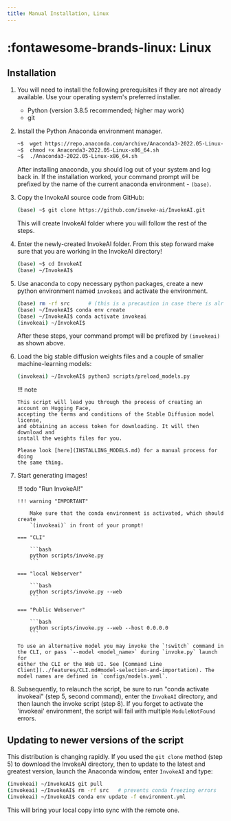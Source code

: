 ```yaml
---
title: Manual Installation, Linux
---
```


# :fontawesome-brands-linux: Linux

## Installation

1.  You will need to install the following prerequisites if they are not already
    available. Use your operating system's preferred installer.

    - Python (version 3.8.5 recommended; higher may work)
    - git

2.  Install the Python Anaconda environment manager.

    ```bash
    ~$  wget https://repo.anaconda.com/archive/Anaconda3-2022.05-Linux-x86_64.sh
    ~$  chmod +x Anaconda3-2022.05-Linux-x86_64.sh
    ~$  ./Anaconda3-2022.05-Linux-x86_64.sh
    ```

    After installing anaconda, you should log out of your system and log back
    in. If the installation worked, your command prompt will be prefixed by the
    name of the current anaconda environment - `(base)`.

3.  Copy the InvokeAI source code from GitHub:

    ```bash
    (base) ~$ git clone https://github.com/invoke-ai/InvokeAI.git
    ```

    This will create InvokeAI folder where you will follow the rest of the
    steps.

4.  Enter the newly-created InvokeAI folder. From this step forward make sure
    that you are working in the InvokeAI directory!

    ```bash
    (base) ~$ cd InvokeAI
    (base) ~/InvokeAI$
    ```

5.  Use anaconda to copy necessary python packages, create a new python
    environment named `invokeai` and activate the environment.

    ```bash
    (base) rm -rf src      # (this is a precaution in case there is already a src directory)
    (base) ~/InvokeAI$ conda env create
    (base) ~/InvokeAI$ conda activate invokeai
    (invokeai) ~/InvokeAI$
    ```

    After these steps, your command prompt will be prefixed by `(invokeai)` as
    shown above.

6.  Load the big stable diffusion weights files and a couple of smaller
    machine-learning models:

    ```bash
    (invokeai) ~/InvokeAI$ python3 scripts/preload_models.py
    ```

    !!! note

        This script will lead you through the process of creating an account on Hugging Face,
        accepting the terms and conditions of the Stable Diffusion model license,
        and obtaining an access token for downloading. It will then download and
        install the weights files for you.

        Please look [here](INSTALLING_MODELS.md) for a manual process for doing
        the same thing.

7.  Start generating images!

    !!! todo "Run InvokeAI!"

        !!! warning "IMPORTANT"

            Make sure that the conda environment is activated, which should create
            `(invokeai)` in front of your prompt!

        === "CLI"

            ```bash
            python scripts/invoke.py
            ```

        === "local Webserver"

            ```bash
            python scripts/invoke.py --web
            ```

        === "Public Webserver"

            ```bash
            python scripts/invoke.py --web --host 0.0.0.0
            ```

        To use an alternative model you may invoke the `!switch` command in
        the CLI, or pass `--model <model_name>` during `invoke.py` launch for
        either the CLI or the Web UI. See [Command Line
        Client](../features/CLI.md#model-selection-and-importation). The
        model names are defined in `configs/models.yaml`.

8. Subsequently, to relaunch the script, be sure to run "conda activate
   invokeai" (step 5, second command), enter the `InvokeAI` directory, and then
   launch the invoke script (step 8). If you forget to activate the 'invokeai'
   environment, the script will fail with multiple `ModuleNotFound` errors.

## Updating to newer versions of the script

This distribution is changing rapidly. If you used the `git clone` method
(step 5) to download the InvokeAI directory, then to update to the latest and
greatest version, launch the Anaconda window, enter `InvokeAI` and type:

```bash
(invokeai) ~/InvokeAI$ git pull
(invokeai) ~/InvokeAI$ rm -rf src   # prevents conda freezing errors
(invokeai) ~/InvokeAI$ conda env update -f environment.yml
```

This will bring your local copy into sync with the remote one.
